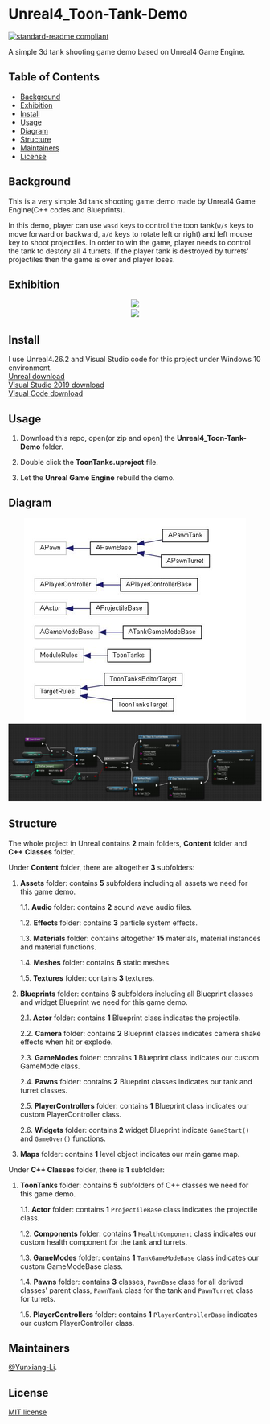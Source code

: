 # Unreal4_Toon-Tank-Demo

[![standard-readme compliant](https://img.shields.io/badge/readme%20style-standard-brightgreen.svg?style=flat-square)](https://github.com/RichardLitt/standard-readme)

A simple 3d tank shooting game demo based on Unreal4 Game Engine.

## Table of Contents

- [Background](#Background)
- [Exhibition](#Exhibition)
- [Install](#install)
- [Usage](#usage)
- [Diagram](#Diagram)
- [Structure](#Structure)
- [Maintainers](#Maintainers)
- [License](#license)

## Background

This is a very simple 3d tank shooting game demo made by Unreal4 Game Engine(C++ codes and Blueprints).

In this demo, player can use `wasd` keys to control the toon tank(`w/s` keys to move forward or backward, `a/d` keys to rotate left or right) and left mouse key to shoot projectiles. In order to win the game, player needs to control the tank to destory all 4 turrets. If the player tank is destroyed by turrets' projectiles then the game is over and player loses.

## Exhibition

<div align="center"> <img src="https://github.com/Yunxiang-Li/Unreal4_Toon-Tank-Demo/blob/main/Screenshots%20and%20GIFs/Lost%20Situation.gif"/> </div>

<div align="center"> <img src="https://github.com/Yunxiang-Li/Unreal4_Toon-Tank-Demo/blob/main/Screenshots%20and%20GIFs/Win%20Situation.gif"/> </div>

## Install

I use Unreal4.26.2 and Visual Studio code for this project under Windows 10 environment.<br>
[Unreal download](https://www.unrealengine.com/en-US/download)<br>
[Visual Studio 2019 download](https://visualstudio.microsoft.com/thank-you-downloading-visual-studio/?sku=Community&rel=16)<br>
[Visual Code download](https://code.visualstudio.com/docs/?dv=win)

## Usage

1. Download this repo, open(or zip and open) the **Unreal4_Toon-Tank-Demo** folder.

2. Double click the **ToonTanks.uproject** file.

3. Let the **Unreal Game Engine** rebuild the demo.

## Diagram

<div align="center"> <img src="https://github.com/Yunxiang-Li/Unreal4_Toon-Tank-Demo/blob/main/Screenshots%20and%20GIFs/Class%20Diagram.jpg"/> </div>

<div align="center"> <img src="https://github.com/Yunxiang-Li/Unreal4_Toon-Tank-Demo/blob/main/Screenshots%20and%20GIFs/Blueprint.jpg"/> </div>

## Structure

The whole project in Unreal contains **2** main folders, **Content** folder and **C++ Classes** folder.

Under **Content** folder, there are altogether **3** subfolders:

1. **Assets** folder: contains **5** subfolders including all assets we need for this game demo.

      1.1. **Audio** folder: contains **2** sound wave audio files.

      1.2. **Effects** folder: contains **3** particle system effects.

      1.3. **Materials** folder: contains altogether **15** materials, material instances and material functions.

      1.4. **Meshes** folder: contains **6** static meshes.

      1.5. **Textures** folder: contains **3** textures.
      
2. **Blueprints** folder: contains **6** subfolders including all Blueprint classes and widget Blueprint we need for this game demo.

      2.1. **Actor** folder: contains **1** Blueprint class indicates the projectile.

      2.2. **Camera** folder: contains **2** Blueprint classes indicates camera shake effects when hit or explode.

      2.3. **GameModes** folder: contains **1** Blueprint class indicates our custom GameMode class.

      2.4. **Pawns** folder: contains **2** Blueprint classes indicates our tank and turret classes.

      2.5. **PlayerControllers** folder: contains **1** Blueprint class indicates our custom PlayerController class.
      
      2.6. **Widgets** folder: contains **2** widget Blueprint indicate `GameStart()` and `GameOver()` functions.

3. **Maps** folder: contains **1** level object indicates our main game map.

Under **C++ Classes** folder, there is **1** subfolder:

1. **ToonTanks** folder: contains **5** subfolders of C++ classes we need for this game demo.

      1.1. **Actor** folder: contains **1** `ProjectileBase` class indicates the projectile class.

      1.2. **Components** folder: contains **1** `HealthComponent` class indicates our custom health component for the tank and turrets.

      1.3. **GameModes** folder: contains **1** `TankGameModeBase` class indicates our custom GameModeBase class.

      1.4. **Pawns** folder: contains **3** classes, `PawnBase` class for all derived classes' parent class, `PawnTank` class for the tank and `PawnTurret` class for turrets.

      1.5. **PlayerControllers** folder: contains **1** `PlayerControllerBase` indicates our custom PlayerController class.
      
## Maintainers

[@Yunxiang-Li](https://github.com/Yunxiang-Li).

## License

[MIT license](https://github.com/Yunxiang-Li/Unreal4_Toon-Tank-Demo/blob/main/LICENSE)
